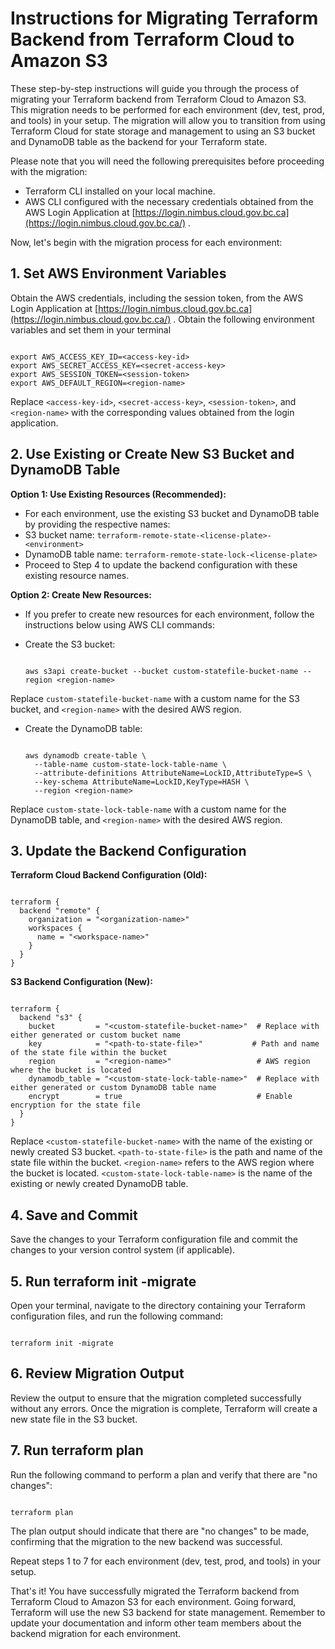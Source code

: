 # Instructions for Migrating Terraform Backend from Terraform Cloud to Amazon S3

These step-by-step instructions will guide you through the process of migrating your Terraform backend from Terraform Cloud to Amazon S3. This migration needs to be performed for each environment (dev, test, prod, and tools) in your setup. The migration will allow you to transition from using Terraform Cloud for state storage and management to using an S3 bucket and DynamoDB table as the backend for your Terraform state.

Please note that you will need the following prerequisites before proceeding with the migration:

- Terraform CLI installed on your local machine.
- AWS CLI configured with the necessary credentials obtained from the AWS Login Application at [https://login.nimbus.cloud.gov.bc.ca](https://login.nimbus.cloud.gov.bc.ca/) .

Now, let's begin with the migration process for each environment:

## 1. Set AWS Environment Variables

Obtain the AWS credentials, including the session token, from the AWS Login Application at [https://login.nimbus.cloud.gov.bc.ca](https://login.nimbus.cloud.gov.bc.ca/) . Obtain the following environment variables and set them in your terminal

```shell

export AWS_ACCESS_KEY_ID=<access-key-id>
export AWS_SECRET_ACCESS_KEY=<secret-access-key>
export AWS_SESSION_TOKEN=<session-token>
export AWS_DEFAULT_REGION=<region-name>
```

Replace `<access-key-id>`, `<secret-access-key>`, `<session-token>`, and `<region-name>` with the corresponding values obtained from the login application.

## 2. Use Existing or Create New S3 Bucket and DynamoDB Table

**Option 1: Use Existing Resources (Recommended):**  

- For each environment, use the existing S3 bucket and DynamoDB table by providing the respective names:
- S3 bucket name: `terraform-remote-state-<license-plate>-<environment>`
- DynamoDB table name: `terraform-remote-state-lock-<license-plate>`
- Proceed to Step 4 to update the backend configuration with these existing resource names.

**Option 2: Create New Resources:**  

- If you prefer to create new resources for each environment, follow the instructions below using AWS CLI commands:
- Create the S3 bucket:

  ```shell

  aws s3api create-bucket --bucket custom-statefile-bucket-name --region <region-name>
  ```

Replace `custom-statefile-bucket-name` with a custom name for the S3 bucket, and `<region-name>` with the desired AWS region.

- Create the DynamoDB table:

  ```shell

  aws dynamodb create-table \
    --table-name custom-state-lock-table-name \
    --attribute-definitions AttributeName=LockID,AttributeType=S \
    --key-schema AttributeName=LockID,KeyType=HASH \
    --region <region-name>
  ```

Replace `custom-state-lock-table-name` with a custom name for the DynamoDB table, and `<region-name>` with the desired AWS region.

## 3. Update the Backend Configuration

**Terraform Cloud Backend Configuration (Old):**

```hcl

terraform {
  backend "remote" {
    organization = "<organization-name>"
    workspaces {
      name = "<workspace-name>"
    }
  }
}
```

**S3 Backend Configuration (New):**

```hcl

terraform {
  backend "s3" {
    bucket         = "<custom-statefile-bucket-name>"  # Replace with either generated or custom bucket name
    key            = "<path-to-state-file>"           # Path and name of the state file within the bucket
    region         = "<region-name>"                   # AWS region where the bucket is located
    dynamodb_table = "<custom-state-lock-table-name>"  # Replace with either generated or custom DynamoDB table name
    encrypt        = true                              # Enable encryption for the state file
  }
}
```

Replace `<custom-statefile-bucket-name>` with the name of the existing or newly created S3 bucket. `<path-to-state-file>` is the path and name of the state file within the bucket. `<region-name>` refers to the AWS region where the bucket is located. `<custom-state-lock-table-name>` is the name of the existing or newly created DynamoDB table.

## 4. Save and Commit

Save the changes to your Terraform configuration file and commit the changes to your version control system (if applicable).

## 5. Run terraform init -migrate

Open your terminal, navigate to the directory containing your Terraform configuration files, and run the following command:

```shell

terraform init -migrate
```

## 6. Review Migration Output

Review the output to ensure that the migration completed successfully without any errors. Once the migration is complete, Terraform will create a new state file in the S3 bucket.

## 7. Run terraform plan

Run the following command to perform a plan and verify that there are "no changes":

```shell

terraform plan
```

The plan output should indicate that there are "no changes" to be made, confirming that the migration to the new backend was successful.

Repeat steps 1 to 7 for each environment (dev, test, prod, and tools) in your setup.

That's it! You have successfully migrated the Terraform backend from Terraform Cloud to Amazon S3 for each environment. Going forward, Terraform will use the new S3 backend for state management. Remember to update your documentation and inform other team members about the backend migration for each environment.
